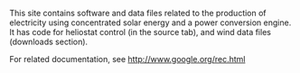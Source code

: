 This site contains software and data files related to the production of electricity using concentrated solar energy and a power conversion engine.  It has code for heliostat control (in the source tab), and wind data files (downloads section).

For related documentation, see http://www.google.org/rec.html

